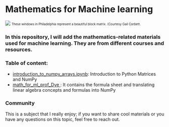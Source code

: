 # Mathematics for Machine learning
![](https://ocw.mit.edu/courses/18-06-linear-algebra-spring-2010/862a5bbedf159572528b0f0766d1e611_18-06s10.jpg)
<sub><sup>These windows in Philadelphia represent a beautiful block matrix. (Courtesy Gail Corbett.<sub><sup>


### In this repository, I will add the mathematics-related materials used for machine learning. They are from different courses and resources. 


### Table of content:
- [introduction_to_numpy_arrays.ipynb](https://github.com/MahsaBakhtiari/Linear_Algebra_in_ML/blob/main/introduction_to_numpy_arrays.ipynb): Introduction to Python Matrices and NumPy
- [math_for_ml_prof_Dye
](https://github.com/MahsaBakhtiari/Linear_Algebra_in_ML/tree/main/math_for_ml_prof_Dye) : It contains the formula sheet and translating linear algebra concepts and formulas into NumPy




### Community
This is a subject that I really enjoy; if you want to share cool materials or you have any questions on this topic, feel free to reach out. 
